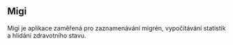 ## Migi
Migi je aplikace zaměřená pro zaznamenávání migrén, vypočítávání statistik a hlídání zdravotního stavu.

